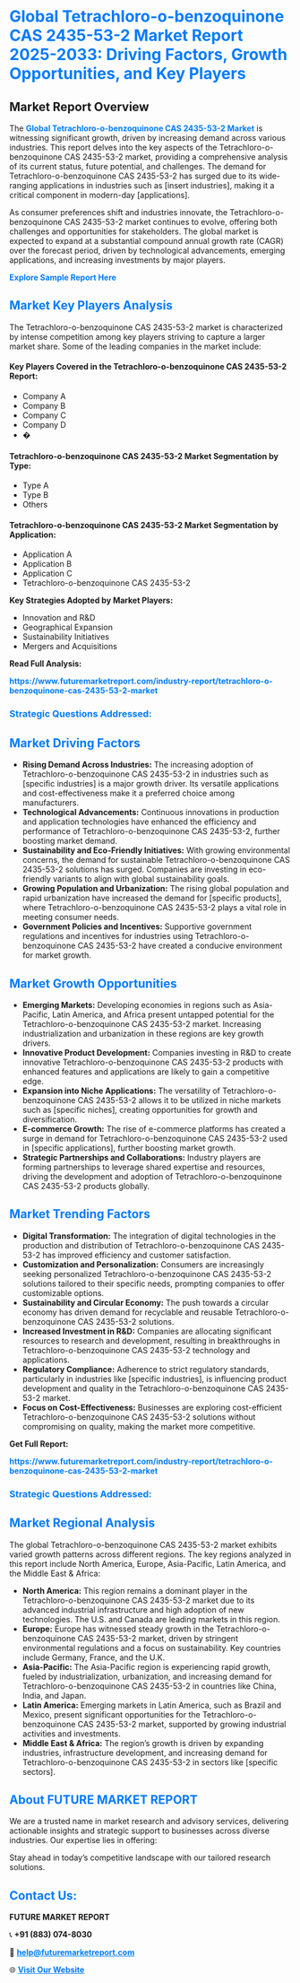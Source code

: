 <h1 style="color: #007BFF;">Global Tetrachloro-o-benzoquinone CAS 2435-53-2 Market Report 2025-2033: Driving Factors, Growth Opportunities, and Key Players</h1>

<section id="overview">
<h2>Market Report Overview</h2>
<p>The <a href="https://www.futuremarketreport.com/industry-report/tetrachloro-o-benzoquinone-cas-2435-53-2-market" style="color: #007BFF; text-decoration: none;"><strong>Global Tetrachloro-o-benzoquinone CAS 2435-53-2 Market</strong></a> is witnessing significant growth, driven by increasing demand across various industries. This report delves into the key aspects of the Tetrachloro-o-benzoquinone CAS 2435-53-2 market, providing a comprehensive analysis of its current status, future potential, and challenges. The demand for Tetrachloro-o-benzoquinone CAS 2435-53-2 has surged due to its wide-ranging applications in industries such as [insert industries], making it a critical component in modern-day [applications].</p>
<p>As consumer preferences shift and industries innovate, the Tetrachloro-o-benzoquinone CAS 2435-53-2 market continues to evolve, offering both challenges and opportunities for stakeholders. The global market is expected to expand at a substantial compound annual growth rate (CAGR) over the forecast period, driven by technological advancements, emerging applications, and increasing investments by major players.</p>
</section>

<section id="overview">
<p><a href="https://www.futuremarketreport.com/request-sample/reportId=120890" style="color: #007BFF; text-decoration: none;"><strong>Explore Sample Report Here</strong></a></p>
</section>

<section id="key-players">
<h2 style="color: #007BFF;">Market Key Players Analysis</h2>
<p>The Tetrachloro-o-benzoquinone CAS 2435-53-2 market is characterized by intense competition among key players striving to capture a larger market share. Some of the leading companies in the market include:</p>
<h4>Key Players Covered in the Tetrachloro-o-benzoquinone CAS 2435-53-2 Report:</h4>
<ul><li>Company A</li><li>Company B</li><li>Company C</li><li>Company D</li><li>�</li></ul>
<h4>Tetrachloro-o-benzoquinone CAS 2435-53-2 Market Segmentation by Type:</h4>
<ul><li>Type A</li><li>Type B</li><li>Others</li></ul>

<h4>Tetrachloro-o-benzoquinone CAS 2435-53-2 Market Segmentation by Application:</h4>
<ul><li>Application A</li><li>Application B</li><li>Application C</li><li>Tetrachloro-o-benzoquinone CAS 2435-53-2</li></ul>
<p><strong>Key Strategies Adopted by Market Players:</strong></p>
<ul>
<li>Innovation and R&D</li>
<li>Geographical Expansion</li>
<li>Sustainability Initiatives</li>
<li>Mergers and Acquisitions</li>
</ul>
</section>

<section>
<p><strong>Read Full Analysis: </strong></p><a href="https://www.futuremarketreport.com/industry-report/tetrachloro-o-benzoquinone-cas-2435-53-2-market" style="color: #007BFF; text-decoration: none;"><strong>https://www.futuremarketreport.com/industry-report/tetrachloro-o-benzoquinone-cas-2435-53-2-market</strong></a>
<h3 style="color: #007BFF;">Strategic Questions Addressed:</h3>
</section>

<section id="driving-factors">
<h2 style="color: #007BFF;">Market Driving Factors</h2>
<ul>
<li><strong>Rising Demand Across Industries:</strong> The increasing adoption of Tetrachloro-o-benzoquinone CAS 2435-53-2 in industries such as [specific industries] is a major growth driver. Its versatile applications and cost-effectiveness make it a preferred choice among manufacturers.</li>
<li><strong>Technological Advancements:</strong> Continuous innovations in production and application technologies have enhanced the efficiency and performance of Tetrachloro-o-benzoquinone CAS 2435-53-2, further boosting market demand.</li>
<li><strong>Sustainability and Eco-Friendly Initiatives:</strong> With growing environmental concerns, the demand for sustainable Tetrachloro-o-benzoquinone CAS 2435-53-2 solutions has surged. Companies are investing in eco-friendly variants to align with global sustainability goals.</li>
<li><strong>Growing Population and Urbanization:</strong> The rising global population and rapid urbanization have increased the demand for [specific products], where Tetrachloro-o-benzoquinone CAS 2435-53-2 plays a vital role in meeting consumer needs.</li>
<li><strong>Government Policies and Incentives:</strong> Supportive government regulations and incentives for industries using Tetrachloro-o-benzoquinone CAS 2435-53-2 have created a conducive environment for market growth.</li>
</ul>
</section>

<section id="growth-opportunities">
<h2 style="color: #007BFF;">Market Growth Opportunities</h2>
<ul>
<li><strong>Emerging Markets:</strong> Developing economies in regions such as Asia-Pacific, Latin America, and Africa present untapped potential for the Tetrachloro-o-benzoquinone CAS 2435-53-2 market. Increasing industrialization and urbanization in these regions are key growth drivers.</li>
<li><strong>Innovative Product Development:</strong> Companies investing in R&D to create innovative Tetrachloro-o-benzoquinone CAS 2435-53-2 products with enhanced features and applications are likely to gain a competitive edge.</li>
<li><strong>Expansion into Niche Applications:</strong> The versatility of Tetrachloro-o-benzoquinone CAS 2435-53-2 allows it to be utilized in niche markets such as [specific niches], creating opportunities for growth and diversification.</li>
<li><strong>E-commerce Growth:</strong> The rise of e-commerce platforms has created a surge in demand for Tetrachloro-o-benzoquinone CAS 2435-53-2 used in [specific applications], further boosting market growth.</li>
<li><strong>Strategic Partnerships and Collaborations:</strong> Industry players are forming partnerships to leverage shared expertise and resources, driving the development and adoption of Tetrachloro-o-benzoquinone CAS 2435-53-2 products globally.</li>
</ul>
</section>

<section id="trending-factors">
<h2 style="color: #007BFF;">Market Trending Factors</h2>
<ul>
<li><strong>Digital Transformation:</strong> The integration of digital technologies in the production and distribution of Tetrachloro-o-benzoquinone CAS 2435-53-2 has improved efficiency and customer satisfaction.</li>
<li><strong>Customization and Personalization:</strong> Consumers are increasingly seeking personalized Tetrachloro-o-benzoquinone CAS 2435-53-2 solutions tailored to their specific needs, prompting companies to offer customizable options.</li>
<li><strong>Sustainability and Circular Economy:</strong> The push towards a circular economy has driven demand for recyclable and reusable Tetrachloro-o-benzoquinone CAS 2435-53-2 solutions.</li>
<li><strong>Increased Investment in R&D:</strong> Companies are allocating significant resources to research and development, resulting in breakthroughs in Tetrachloro-o-benzoquinone CAS 2435-53-2 technology and applications.</li>
<li><strong>Regulatory Compliance:</strong> Adherence to strict regulatory standards, particularly in industries like [specific industries], is influencing product development and quality in the Tetrachloro-o-benzoquinone CAS 2435-53-2 market.</li>
<li><strong>Focus on Cost-Effectiveness:</strong> Businesses are exploring cost-efficient Tetrachloro-o-benzoquinone CAS 2435-53-2 solutions without compromising on quality, making the market more competitive.</li>
</ul>
</section>

<section>
<p><strong>Get Full Report: </strong></p><a href="https://www.futuremarketreport.com/industry-report/tetrachloro-o-benzoquinone-cas-2435-53-2-market" style="color: #007BFF; text-decoration: none;"><strong>https://www.futuremarketreport.com/industry-report/tetrachloro-o-benzoquinone-cas-2435-53-2-market</strong></a>
<h3 style="color: #007BFF;">Strategic Questions Addressed:</h3>
</section>


<section id="regional-analysis">
<h2 style="color: #007BFF;">Market Regional Analysis</h2>
<p>The global Tetrachloro-o-benzoquinone CAS 2435-53-2 market exhibits varied growth patterns across different regions. The key regions analyzed in this report include North America, Europe, Asia-Pacific, Latin America, and the Middle East & Africa:</p>
<ul>
<li><strong>North America:</strong> This region remains a dominant player in the Tetrachloro-o-benzoquinone CAS 2435-53-2 market due to its advanced industrial infrastructure and high adoption of new technologies. The U.S. and Canada are leading markets in this region.</li>
<li><strong>Europe:</strong> Europe has witnessed steady growth in the Tetrachloro-o-benzoquinone CAS 2435-53-2 market, driven by stringent environmental regulations and a focus on sustainability. Key countries include Germany, France, and the U.K.</li>
<li><strong>Asia-Pacific:</strong> The Asia-Pacific region is experiencing rapid growth, fueled by industrialization, urbanization, and increasing demand for Tetrachloro-o-benzoquinone CAS 2435-53-2 in countries like China, India, and Japan.</li>
<li><strong>Latin America:</strong> Emerging markets in Latin America, such as Brazil and Mexico, present significant opportunities for the Tetrachloro-o-benzoquinone CAS 2435-53-2 market, supported by growing industrial activities and investments.</li>
<li><strong>Middle East & Africa:</strong> The region’s growth is driven by expanding industries, infrastructure development, and increasing demand for Tetrachloro-o-benzoquinone CAS 2435-53-2 in sectors like [specific sectors].</li>
</ul>
</section>

<footer>
<h2 style="color: #007BFF;">About FUTURE MARKET REPORT</h2>
<p>We are a trusted name in market research and advisory services, delivering actionable insights and strategic support to businesses across diverse industries. Our expertise lies in offering:</p>

<p>Stay ahead in today’s competitive landscape with our tailored research solutions.</p>

<h2 style="color: #007BFF;">Contact Us:</h2>
<p><strong>FUTURE MARKET REPORT</strong></p>
<p>📞 <strong>+91 (883) 074-8030</strong></p>
<p>📧 <strong><a href="mailto:help@futuremarketreport.com" style="color: #007BFF;">help@futuremarketreport.com</a></strong></p>
<p>🌐 <strong><a href="https://www.futuremarketreport.com/" style="color: #007BFF;">Visit Our Website</a></strong></p>
</footer>